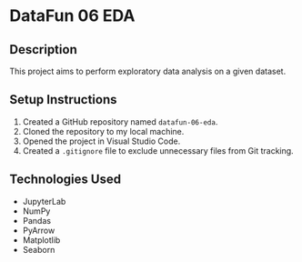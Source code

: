 # DataFun 06 EDA

## Description
This project aims to perform exploratory data analysis on a given dataset.

## Setup Instructions
1. Created a GitHub repository named `datafun-06-eda`.
2. Cloned the repository to my local machine.
3. Opened the project in Visual Studio Code.
4. Created a `.gitignore` file to exclude unnecessary files from Git tracking.

## Technologies Used
- JupyterLab
- NumPy
- Pandas
- PyArrow
- Matplotlib
- Seaborn
